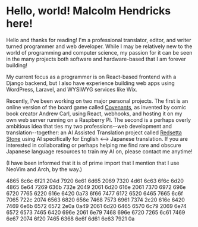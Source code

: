 # Hello, world! Malcolm Hendricks here!

Hello and thanks for reading! I'm a professional translator, editor, and writer turned programmer and web developer. While I may be relatively new to the world of programming and computer science, my passion for it can be seen in the many projects both software and hardware-based that I am forever building!

My current focus as a programmer is on React-based frontend with a Django backend, but I also have experience building web apps using WordPress, Laravel, and WYSIWYG services like Wix.

Recently, I've been working on two major personal projects. The first is an online version of the board game called [Covenants](https://github.com/Redwindmh/Covenants), as invented by comic book creator Andrew Carl, using React, webhooks, and hosting it on my own web server running on a Raspberry Pi. The second is a perhaps overly ambitious idea that ties my two professions--web development and translation--together: an AI Assisted Translation project called [Redsetta Stone](https://github.com/Redwindmh/Redsetta_Stone) using AI specifically for English <--> Japanese translation. If you are interested in collaborating or perhaps helping me find rare and obscure Japanese language resources to train my AI on, please contact me anytime!

(I have been informed that it is of prime import that I mention that I use NeoVim and Arch, by the way.)

4865 6c6c 6f21 204d 7920 6e61 6d65 2069 7320 4d61 6c63 6f6c 6d20 4865 6e64 
7269 636b 732e 2049 2061 6d20 616e 2061 7370 6972 696e 6720 7765 6220 616e 
6420 0a73 6f66 7477 6172 6520 6465 7665 6c6f 7065 722c 2074 6563 6820 656e 
7468 7573 6961 7374 2c20 616e 6420 7469 6e6b 6572 6572 2e0a 0a49 2061 6d20 
6465 6570 6c79 2069 6e74 6572 6573 7465 6420 696e 2061 6e79 7468 696e 6720 
7265 6c61 7469 6e67 2074 6f20 7465 6368 6e6f 6d61 6e63 7921 0a
